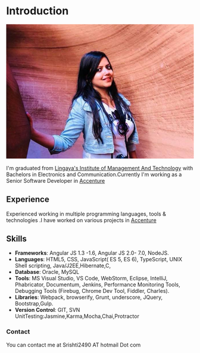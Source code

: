 # Introduction
![image](srishti1.jpg)

I'm graduated from [Lingaya's Institute of Management And Technology](http://www.limat.org/) with Bachelors in Electronics and Communication.Currently I'm working as a Senior Software Developer in [Accenture](https://www.accenture.com/us-en/about/company/united-states)

## Experience

Experienced working in multiple programming languages, tools & technologies .I have worked on various projects in [Accenture](https://www.accenture.com/us-en/about/company/united-states)

## Skills
- **Frameworks**: Angular JS 1.3 -1.6, Angular JS 2.0- 7.0, NodeJS.
- **Languages**: HTML5, CSS, JavaScript( ES 5, ES 6), TypeScript, UNIX Shell scripting, Java/J2EE,Hibernate,C, 
- **Database**: Oracle, MySQL 
- **Tools**: MS Visual Studio, VS Code, WebStorm, Eclipse, IntelliJ, Phabricator, Documentum, Jenkins, Performance Monitoring   Tools, Debugging Tools (Firebug, Chrome Dev Tool, Fiddler, Charles).
- **Libraries**: Webpack, browserify, Grunt, underscore, JQuery, Bootstrap,Gulp.
- **Version Control**: GIT, SVN UnitTesting:Jasmine,Karma,Mocha,Chai,Protractor

### Contact

You can contact me at Srishti2490 AT hotmail Dot com

